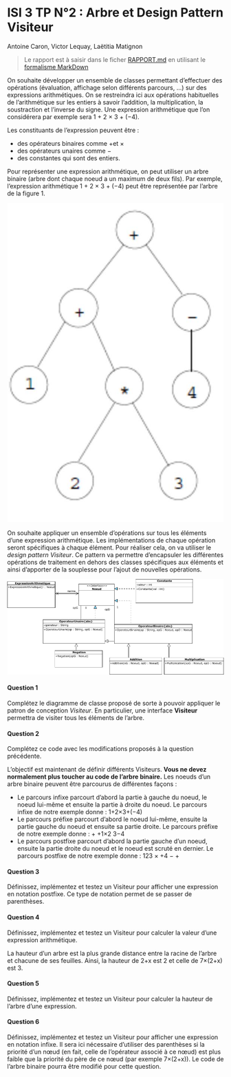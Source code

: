 # ISI 3 TP N°2 : Arbre et Design Pattern Visiteur
Antoine Caron, Victor Lequay, Laëtitia Matignon

>Le rapport est à saisir dans le ficher [RAPPORT.md](RAPPORT.md) en utilisant le [formalisme MarkDown](https://guides.github.com/features/mastering-markdown/)

On souhaite développer un ensemble de classes permettant d’effectuer des opérations (évaluation, affichage selon différents parcours, ...) sur des expressions arithmétiques. 
On se restreindra ici aux opérations habituelles de l’arithmétique sur les entiers à savoir l’addition, la multiplication, la soustraction et l’inverse du signe. 
Une expression arithmétique que l’on considérera par exemple sera 1 + 2 × 3 + (−4).

Les constituants de l’expression peuvent être : 
* des opérateurs binaires comme +et × 
* des opérateurs unaires comme −
* des constantes qui sont des entiers.

Pour représenter une expression arithmétique, on peut utiliser un arbre binaire (arbre dont chaque noeud a un maximum de deux fils). 
Par exemple, l’expression arithmétique 1 + 2 × 3 + (−4) peut être représentée par l’arbre de la figure 1.

![expression](images/0001.jpg)

On souhaite appliquer un ensemble d’opérations sur tous les éléments d’une expression arithmétique. Les implémentations de chaque opération seront spécifiques à chaque élément. 
Pour réaliser cela, on va utiliser le *design pattern Visiteur*. 
Ce pattern va permettre d’encapsuler les différentes opérations de traitement en dehors des classes spécifiques aux éléments et ainsi d’apporter de la souplesse pour l’ajout de nouvelles opérations.

![diagramme classe](images/diagclasseb.png)

#### Question 1

Complétez le diagramme de classe proposé de sorte à pouvoir appliquer le patron de conception *Visiteur*. 
En particulier, une interface **Visiteur** permettra de visiter tous les éléments de l’arbre.

#### Question 2

Complétez ce code avec les modifications proposés à la question précédente.

L’objectif est maintenant de définir différents Visiteurs. **Vous ne devez normalement plus toucher au code de l’arbre binaire.**
Les noeuds d’un arbre binaire peuvent être parcourus de différentes façons :
* Le parcours infixe parcourt d’abord la partie à gauche du noeud, le noeud lui-même et ensuite la partie à droite du noeud. Le parcours infixe de notre exemple
donne : 1+2×3+(−4)
* Le parcours préfixe parcourt d’abord le noeud lui-même, ensuite la partie gauche
du noeud et ensuite sa partie droite. Le parcours préfixe de notre exemple donne : + +1×2 3−4
* Le parcours postfixe parcourt d’abord la partie gauche d’un noeud, ensuite la
partie droite du noeud et le noeud est scruté en dernier. Le parcours postfixe de notre exemple donne : 123 × +4 − +

#### Question 3

Définissez, implémentez et testez un Visiteur pour afficher une expression en notation postfixe. 
Ce type de notation permet de se passer de parenthèses.

#### Question 4

Définissez, implémentez et testez un Visiteur pour calculer la valeur d’une expression arithmétique.

La hauteur d’un arbre est la plus grande distance entre la racine de l’arbre et chacune de ses feuilles. 
Ainsi, la hauteur de 2+x est 2 et celle de 7×(2+x) est 3.

#### Question 5 

Définissez, implémentez et testez un Visiteur pour calculer la hauteur de l’arbre d’une expression.

#### Question 6 

Définissez, implémentez et testez un Visiteur pour afficher une expression en notation infixe. 
Il sera ici nécessaire d’utiliser des parenthèses si la priorité d’un nœud (en fait, celle de l’opérateur associé à ce nœud) est plus faible que la priorité du père de ce nœud (par exemple 7×(2+x)). 
Le code de l’arbre binaire pourra être modifié pour cette question.
